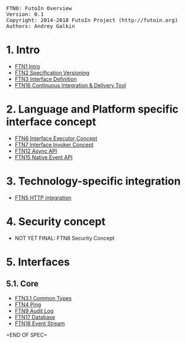 <pre>
FTN0: FutoIn Overview
Version: 0.1
Copyright: 2014-2018 FutoIn Project (http://futoin.org)
Authors: Andrey Galkin
</pre>


# 1. Intro
* [FTN1 Intro](./ftn1\_intro.md)
* [FTN2 Specification Versioning](./ftn2\_spec\_versioning.md)
* [FTN3 Interface Definition](./ftn3\_iface\_definition.md)
* [FTN16 Continuous Integration & Delivery Tool](./ftn16\_cid\_tool.md)

# 2. Language and Platform specific interface concept
* [FTN6 Interface Executor Concept](./ftn6\_iface\_executor\_concept.md)
* [FTN7 Interface Invoker Concept](./ftn7\_iface\_invoker\_concept.md)
* [FTN12 Async API](./ftn12\_async\_api.md)
* [FTN15 Native Event API](./ftn15\_native\_event.md)

# 3. Technology-specific integration
* [FTN5 HTTP integration](./ftn5\_iface\_http\_integration.md)

# 4. Security concept
* NOT YET FINAL: FTN8 Security Concept

# 5. Interfaces
## 5.1. Core
* [FTN3.1 Common Types](./ftn3.1\_if\_common\_types.md)
* [FTN4 Ping](./ftn4\_if\_ping.md)
* [FTN9 Audit Log](./ftn9\_if\_auditlog.md)
* [FTN17 Database](./ftn17\_if\_database.md)
* [FTN18 Event Stream](./ftn18\_if\_eventstream.md)

=END OF SPEC=
